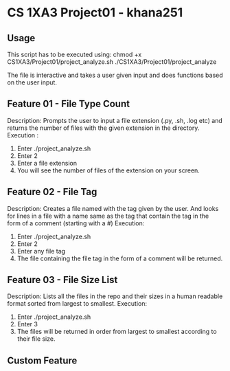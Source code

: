 # CS 1XA3 Project01 - khana251
## Usage 
This script has to be executed using:
chmod +x CS1XA3/Project01/project_analyze.sh
./CS1XA3/Project01/project_analyze

The file is interactive and takes a user given input and does functions based on the user input.


## Feature 01 - File Type Count
Description: Prompts the user to input a file extension (.py, .sh, .log etc) and returns the number of files with the given extension in the directory.
Execution : 
1. Enter ./project_analyze.sh
2. Enter 2
3. Enter a file extension
4. You will see the number of files of the extension on your screen.

## Feature 02 - File Tag
Description: Creates a file named with the tag given by the user. And looks for lines in a file with a name same as the tag that contain the tag in the form of a comment (starting with a #)
Execution:
1. Enter ./project_analyze.sh
2. Enter 2
3. Enter any file tag
4. The file containing the file tag in the form of a comment will be returned.

## Feature 03 - File Size List
Description: Lists all the files in the repo and their sizes in a human readable format sorted from largest to smallest.
Execution: 
1. Enter ./project_analyze.sh
2. Enter 3
3. The files will be returned in order from largest to smallest according to their file size.

## Custom Feature


